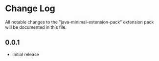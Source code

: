 # Change Log

All notable changes to the "java-minimal-extension-pack" extension pack will be documented in this file.

## 0.0.1
- Initial release
